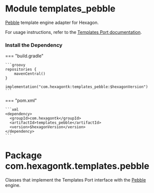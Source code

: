 
# Module templates_pebble
[Pebble] template engine adapter for Hexagon.

For usage instructions, refer to the [Templates Port documentation](templates.md).

[Pebble]: https://pebbletemplates.io

### Install the Dependency

=== "build.gradle"

    ```groovy
    repositories {
        mavenCentral()
    }

    implementation("com.hexagontk:templates_pebble:$hexagonVersion")
    ```

=== "pom.xml"

    ```xml
    <dependency>
      <groupId>com.hexagontk</groupId>
      <artifactId>templates_pebble</artifactId>
      <version>$hexagonVersion</version>
    </dependency>
    ```

# Package com.hexagontk.templates.pebble
Classes that implement the Templates Port interface with the [Pebble] engine.
